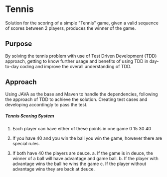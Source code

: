 # Tennis

Solution for the scoring of a simple "Tennis" game, given a valid sequence of scores between 2 players, produces the winner of the game.

## Purpose

By solving the tennis problem with use of Test Driven Development (TDD) approach, getting to know further usage and benefits of using TDD in day-to-day coding and improve the overall understanding of TDD.

## Approach

Using JAVA as the base and  Maven to handle the dependencies, following the approach of TDD to achieve the solution.
Creating test cases and developing accordingly to pass the test.

##### Tennis Scoring System

1. Each player can have either of these points in one game 0 15 30 40

2. If you have 40 and you win the ball you win the game, however there are special rules.

3. If both have 40 the players are deuce. a. If the game is in deuce, the winner of a ball will have advantage and game ball. b. If the player with advantage wins the ball he wins the game c. If the player without advantage wins they are back at deuce.